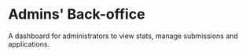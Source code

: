 # Admins' Back-office
A dashboard for administrators to view stats, manage submissions and applications.
